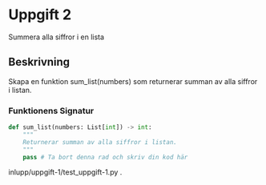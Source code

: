 # Uppgift 2

Summera alla siffror i en lista

## Beskrivning

Skapa en funktion sum_list(numbers) som returnerar summan av alla siffror i listan.

### Funktionens Signatur

```python
def sum_list(numbers: List[int]) -> int:
    """
    Returnerar summan av alla siffror i listan.
    """
    pass # Ta bort denna rad och skriv din kod här
```
inlupp/uppgift-1/test_uppgift-1.py . 